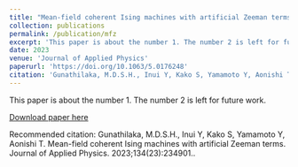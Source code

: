 ```yaml
---
title: "Mean-field coherent Ising machines with artificial Zeeman terms"
collection: publications
permalink: /publication/mfz
excerpt: 'This paper is about the number 1. The number 2 is left for future work.'
date: 2023
venue: 'Journal of Applied Physics'
paperurl: 'https://doi.org/10.1063/5.0176248'
citation: 'Gunathilaka, M.D.S.H., Inui Y, Kako S, Yamamoto Y, Aonishi T. Mean-field coherent Ising machines with artificial Zeeman terms. Journal of Applied Physics. 2023;134(23):234901.'
---
```

This paper is about the number 1. The number 2 is left for future work.

[Download paper here](https://doi.org/10.1063/5.0176248)

Recommended citation: Gunathilaka, M.D.S.H., Inui Y, Kako S, Yamamoto Y, Aonishi T. Mean-field coherent Ising machines with artificial Zeeman terms. Journal of Applied Physics. 2023;134(23):234901..